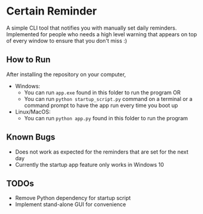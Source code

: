 # Certain Reminder
A simple CLI tool that notifies you with manually set daily reminders. Implemented for people who needs a high level warning
that appears on top of every window to ensure that you don't miss :)

## How to Run
After installing the repository on your computer, 
- Windows: 
    - You can run `app.exe` found in this folder to run the program OR
    - You can run `python startup_script.py` command on a terminal or a command prompt to have the app run every time you boot up
- Linux/MacOS:
    - You can run `python app.py` found in this folder to run the program

## Known Bugs
- Does not work as expected for the reminders that are set for the next day
- Currently the startup app feature only works in Windows 10

## TODOs
- Remove Python dependency for startup script
- Implement stand-alone GUI for convenience
